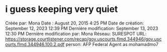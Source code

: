 # i guess keeping very quiet

Créée par: Mona
Date : August 20, 2015 4:25 PM
Date de création: September 12, 2023 12:39 PM
Dernière modification: September 13, 2023 12:30 PM
Dernière modification par: Mona
Réseau: SURESPOT
URL: https://storage.courtlistener.com/recap/gov.uscourts.flmd.344946/gov.uscourts.flmd.344946.100.2.pdf
person: AFP Federal Agent as mohamadmo7